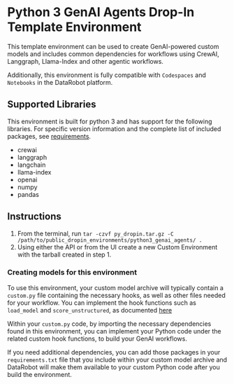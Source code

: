 # Python 3 GenAI Agents Drop-In Template Environment

This template environment can be used to create GenAI-powered custom models and includes common dependencies for 
workflows using CrewAI, Langgraph, Llama-Index and other agentic workflows.

Additionally, this environment is fully compatible with `Codespaces` and `Notebooks` in the DataRobot platform.

## Supported Libraries

This environment is built for python 3 and has support for the following libraries.
For specific version information and the complete list of included packages, see [requirements](requirements.txt).

- crewai
- langgraph
- langchain
- llama-index
- openai
- numpy
- pandas

## Instructions

1. From the terminal, run `tar -czvf py_dropin.tar.gz -C /path/to/public_dropin_environments/python3_genai_agents/ .`
2. Using either the API or from the UI create a new Custom Environment with the tarball created
in step 1.

### Creating models for this environment

To use this environment, your custom model archive will typically contain a `custom.py` file containing the necessary hooks, as well as other files needed for your workflow. You can implement the hook functions such as `load_model` and `score_unstructured`, as documented [here](../../custom_model_runner/README.md)

Within your `custom.py` code, by importing the necessary dependencies found in this environment, you can implement your Python code under the related custom hook functions, to build your GenAI workflows. 

If you need additional dependencies, you can add those packages in your `requirements.txt` file that you include within your custom model archive and DataRobot will make them available to your custom Python code after you build the environment.



